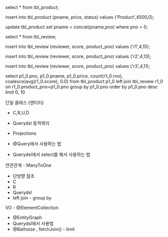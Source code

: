 select * from tbl_product;

insert into tbl_product (pname, price, status)
values ('Product',4500,0);

update tbl_product set  pname = concat(pname,pno)
where pno > 0;

select * from tbl_review;

insert into tbl_review (reviewer, score, product_pno)
values ('r1',4,15);

insert into tbl_review (reviewer, score, product_pno)
values ('r2',4,13);

insert into tbl_review (reviewer, score, product_pno)
values ('r3',4,11);

select
p1_0.pno,
p1_0.pname,
p1_0.price,
count(r1_0.rno),
coalesce(avg(r1_0.score), 0.0)
from
tbl_product p1_0
left join
tbl_review r1_0
on r1_0.product_pno=p1_0.pno
group by
p1_0.pno
order by
p1_0.pno desc
limit
0, 10


단일 클래스 (엔티티)
- C,R,U,D

- Querydsl 동적쿼리

- Projections
- @Query에서 사용하는 법
- Querydsl에서 select를 해서 사용하는 법

연관관계 - ManyToOne
- 단방향 참조
- C
- R
- Querydsl
- left join - group by

VO - @ElementCollection
- @EntityGraph
- Querydsl에서 사용법
- @Bathsize , fetchJoin() - limit